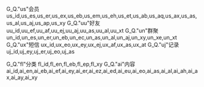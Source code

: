 G_Q."us"会员
us_id,us_es,us_er,us_ex,us_eb,us_em,us_eh,us_et,us_ab,us_aq,us_ax,us_as,us_al,us_aj,us_ap,us_xy
G_Q."uu"好友
uu_id,uu_ef,uu_af,uu_ej,uu_aj,uu_as,uu_al,uu_xt
G_Q."un"群聚
un_id,un_es,un_er,un_eb,un_ec,un_as,un_al,un_aj,un_xy,un_xe,un_xt
G_Q."ux"短信
ux_id,ux_eo,ux_ey,ux_ej,ux_af,ux_as,ux_at
G_Q."uj"记录
uj_id,uj_ey,uj_er,uj_eo,uj_as

G_Q."fl"分类
fl_id,fl_en,fl_eb,fl_ep,fl_xy
G_Q."ai"内容
ai_id,ai_en,ai_eb,ai_ef,ai_ey,ai_er,ai_ez,ai_ed,ai_eu,ai_eo,ai_as,ai_al,ai_ah,ai_ax,ai_ay,ai_xy